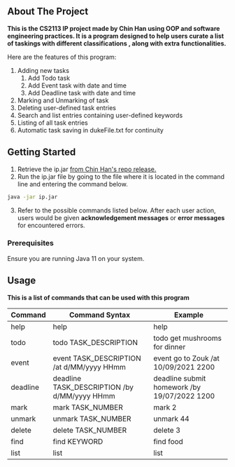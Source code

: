 <!-- ABOUT THE PROJECT -->

## About The Project

**This is the CS2113 IP project made by Chin Han using OOP and software engineering practices.
It is a program designed to help users curate a list of taskings with different classifications , along with extra
functionalities.**

Here are the features of this program:

1) Adding new tasks
    1) Add Todo task
    2) Add Event task with date and time
    3) Add Deadline task with date and time
2) Marking and Unmarking of task
3) Deleting user-defined task entries
4) Search and list entries containing user-defined keywords
5) Listing of all task entries
6) Automatic task saving in dukeFile.txt for continuity

<!-- GETTING STARTED -->

## Getting Started

1) Retrieve the ip.jar [from Chin Han's repo release.](https://github.com/chinhan99/ip/releases)
2) Run the ip.jar file by going to the file where it is located in the command line and entering the command below.

```sh
java -jar ip.jar
```

3) Refer to the possible commands listed below. After each user action, users would be given **acknowledgement
   messages** or **error messages** for encountered errors.

### Prerequisites

Ensure you are running Java 11 on your system.


<!-- USAGE EXAMPLES -->

## Usage

**This is a list of commands that can be used with this program**

| Command  | Command Syntax                               | Example                                      |
|----------|----------------------------------------------|----------------------------------------------|
| help     | help                                         | help                                         |
| todo     | todo TASK_DESCRIPTION                        | todo get mushrooms for dinner                |
| event    | event TASK_DESCRIPTION /at d/MM/yyyy HHmm    | event go to Zouk /at 10/09/2021 2200         |
| deadline | deadline TASK_DESCRIPTION /by d/MM/yyyy HHmm | deadline submit homework /by 19/07/2022 1200 |
| mark     | mark TASK_NUMBER                             | mark 2                                       |
| unmark   | unmark TASK_NUMBER                           | unmark 44                                    |
| delete   | delete TASK_NUMBER                           | delete 3                                     |
| find     | find KEYWORD                                 | find food                                    |
| list     | list                                         | list                                         |








